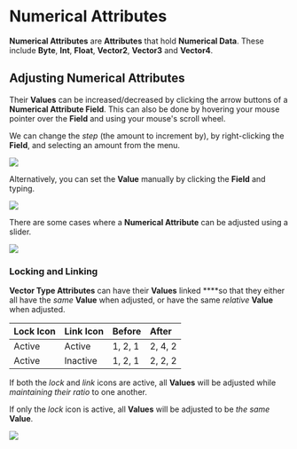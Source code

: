 # Numerical Attributes

**Numerical Attributes** are **Attributes** that hold **Numerical Data**. These include **Byte**, **Int**, **Float**, **Vector2**, **Vector3** and **Vector4**.

## Adjusting Numerical Attributes

Their **Values** can be increased/decreased by clicking the arrow buttons of a **Numerical Attribute Field**. This can also be done by hovering your mouse pointer over the **Field** and using your mouse's scroll wheel.

We can change the _step_ \(the amount to increment by\), by right-clicking the **Field**, and selecting an amount from the menu.

![](../../../.gitbook/assets/attributeadjustnumerical.gif)

Alternatively, you can set the **Value** manually by clicking the **Field** and typing.

![](../../../.gitbook/assets/attributeadjustnumericalmanual.gif)

There are some cases where a **Numerical Attribute** can be adjusted using a slider.

![](../../../.gitbook/assets/attributeadjustslider.gif)

### Locking and Linking

**Vector Type Attributes** can have their **Values** linked ****so that they either all have the _same_ **Value** when adjusted, or have the same _relative_ **Value** when adjusted.

| Lock Icon | Link Icon | Before | After |
| :--- | :--- | :--- | :--- |
| Active | Active | 1, 2, 1 | 2, 4, 2 |
| Active | Inactive | 1, 2, 1 | 2, 2, 2 |

If both the _lock_ and _link_ icons are active, all **Values** will be adjusted while _maintaining their ratio_ to one another.

If only the _lock_ icon is active, all **Values** will be adjusted to be _the same_ **Value**.

![](../../../.gitbook/assets/attributeadjustvectorlock.gif)



